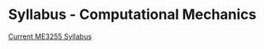 # Syllabus - Computational Mechanics

[Current ME3255 Syllabus](https://cooperrc.github.io/computational-mechanics/syllabus.html)
